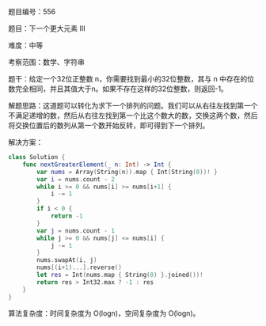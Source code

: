 题目编号：556

题目：下一个更大元素 III

难度：中等

考察范围：数学、字符串

题干：给定一个32位正整数 n，你需要找到最小的32位整数，其与 n 中存在的位数完全相同，并且其值大于n。如果不存在这样的32位整数，则返回-1。

解题思路：这道题可以转化为求下一个排列的问题。我们可以从右往左找到第一个不满足递增的数，然后从右往左找到第一个比这个数大的数，交换这两个数，然后将交换位置后的数列从第一个数开始反转，即可得到下一个排列。

解决方案：

```swift
class Solution {
    func nextGreaterElement(_ n: Int) -> Int {
        var nums = Array(String(n)).map { Int(String(0))! }
        var i = nums.count - 2
        while i >= 0 && nums[i] >= nums[i+1] {
            i -= 1
        }
        if i < 0 {
            return -1
        }
        var j = nums.count - 1
        while j >= 0 && nums[j] <= nums[i] {
            j -= 1
        }
        nums.swapAt(i, j)
        nums[(i+1)...].reverse()
        let res = Int(nums.map { String(0) }.joined())!
        return res > Int32.max ? -1 : res
    }
}
```

算法复杂度：时间复杂度为 O(logn)，空间复杂度为 O(logn)。